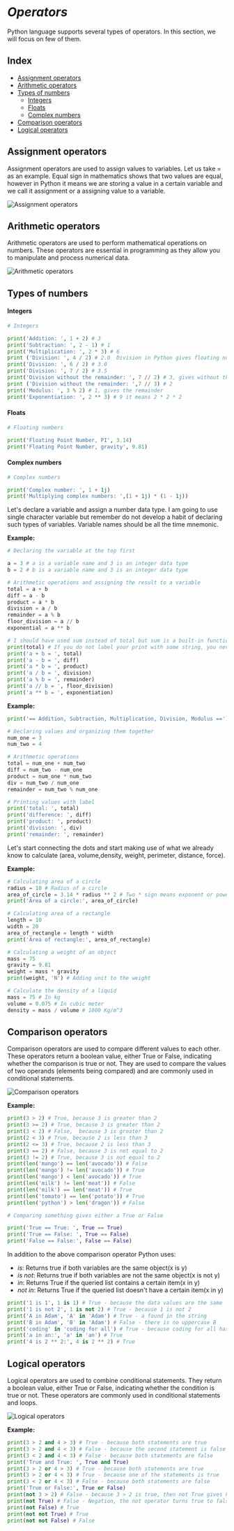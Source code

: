 # _Operators_

Python language supports several types of operators. In this section, we will focus on few of them.

## Index

- [Assignment operators](#assignment-operators)
- [Arithmetic operators](#arithmetic-operators)
- [Types of numbers](#types-of-numbers)
  - [Integers](#integers)
  - [Floats](#floats)
  - [Complex numbers](#complex-numbers)
- [Comparison operators](#comparison-operators)
- [Logical operators](#logical-operators)

## Assignment operators

Assignment operators are used to assign values to variables. Let us take = as an example. Equal sign in mathematics shows that two values are equal, however in Python it means we are storing a value in a certain variable and we call it assignment or a assigning value to a variable.

![Assignment operators](../00_Images/assignment_operators.png)

## Arithmetic operators

Arithmetic operators are used to perform mathematical operations on numbers. These operators are essential in programming as they allow you to manipulate and process numerical data.

![Arithmetic operators](../00_Images/arithmetic_operators.png)

## Types of numbers

#### Integers

```py
# Integers

print('Addition: ', 1 + 2) # 3
print('Subtraction: ', 2 - 1) # 1
print('Multiplication: ', 2 * 3) # 6
print ('Division: ', 4 / 2) # 2.0  Division in Python gives floating number
print('Division: ', 6 / 2) # 3.0
print('Division: ', 7 / 2) # 3.5
print('Division without the remainder: ', 7 // 2) # 3, gives without the floating number or without the remaining
print ('Division without the remainder: ',7 // 3) # 2
print('Modulus: ', 3 % 2) # 1, gives the remainder
print('Exponentiation: ', 2 ** 3) # 9 it means 2 * 2 * 2
```

#### Floats

```py
# Floating numbers

print('Floating Point Number, PI', 3.14)
print('Floating Point Number, gravity', 9.81)
```

#### Complex numbers

```py
# Complex numbers

print('Complex number: ', 1 + 1j)
print('Multiplying complex numbers: ',(1 + 1j) * (1 - 1j))
```

Let's declare a variable and assign a number data type. I am going to use single character variable but remember do not develop a habit of declaring such types of variables. Variable names should be all the time mnemonic.

**Example:**

```python
# Declaring the variable at the top first

a = 3 # a is a variable name and 3 is an integer data type
b = 2 # b is a variable name and 3 is an integer data type

# Arithmetic operations and assigning the result to a variable
total = a + b
diff = a - b
product = a * b
division = a / b
remainder = a % b
floor_division = a // b
exponential = a ** b

# I should have used sum instead of total but sum is a built-in function - try to avoid overriding built-in functions
print(total) # If you do not label your print with some string, you never know where the result is coming from
print('a + b = ', total)
print('a - b = ', diff)
print('a * b = ', product)
print('a / b = ', division)
print('a % b = ', remainder)
print('a // b = ', floor_division)
print('a ** b = ', exponentiation)
```

**Example:**

```py
print('== Addition, Subtraction, Multiplication, Division, Modulus ==')

# Declaring values and organizing them together
num_one = 3
num_two = 4

# Arithmetic operations
total = num_one + num_two
diff = num_two - num_one
product = num_one * num_two
div = num_two / num_one
remainder = num_two % num_one

# Printing values with label
print('total: ', total)
print('difference: ', diff)
print('product: ', product)
print('division: ', div)
print('remainder: ', remainder)
```

Let's start connecting the dots and start making use of what we already know to calculate (area, volume,density, weight, perimeter, distance, force).

**Example:**

```py
# Calculating area of a circle
radius = 10 # Radius of a circle
area_of_circle = 3.14 * radius ** 2 # Two * sign means exponent or power
print('Area of a circle:', area_of_circle)

# Calculating area of a rectangle
length = 10
width = 20
area_of_rectangle = length * width
print('Area of rectangle:', area_of_rectangle)

# Calculating a weight of an object
mass = 75
gravity = 9.81
weight = mass * gravity
print(weight, 'N') # Adding unit to the weight

# Calculate the density of a liquid
mass = 75 # In kg
volume = 0.075 # In cubic meter
density = mass / volume # 1000 Kg/m^3
```

## Comparison operators

Comparison operators are used to compare different values to each other. These operators return a boolean value, either True or False, indicating whether the comparison is true or not. They are used to compare the values of two operands (elements being compared) and are commonly used in conditional statements.

![Comparison operators](../00_Images/comparison_operators.png)

**Example:**

```py
print(3 > 2) # True, because 3 is greater than 2
print(3 >= 2) # True, because 3 is greater than 2
print(3 < 2) # False,  because 3 is greater than 2
print(2 < 3) # True, because 2 is less than 3
print(2 <= 3) # True, because 2 is less than 3
print(3 == 2) # False, because 3 is not equal to 2
print(3 != 2) # True, because 3 is not equal to 2
print(len('mango') == len('avocado')) # False
print(len('mango') != len('avocado')) # True
print(len('mango') < len('avocado')) # True
print(len('milk') != len('meat')) # False
print(len('milk') == len('meat')) # True
print(len('tomato') == len('potato')) # True
print(len('python') > len('dragon')) # False

# Comparing something gives either a True or False

print('True == True: ', True == True)
print('True == False: ', True == False)
print('False == False:', False == False)
```

In addition to the above comparison operator Python uses:

- _is_: Returns true if both variables are the same object(x is y)
- _is not_: Returns true if both variables are not the same object(x is not y)
- _in_: Returns True if the queried list contains a certain item(x in y)
- _not in_: Returns True if the queried list doesn't have a certain item(x in y)

```py
print('1 is 1', 1 is 1) # True - because the data values are the same
print('1 is not 2', 1 is not 2) # True - because 1 is not 2
print('A in Adam', 'A' in 'Adam') # True - a found in the string
print('B in Adam', 'B' in 'Adam') # False - there is no uppercase B
print('coding' in 'coding for all') # True - because coding for all has the word coding
print('a in an:', 'a' in 'an') # True
print('4 is 2 ** 2:', 4 is 2 ** 2) # True
```

## Logical operators

Logical operators are used to combine conditional statements. They return a boolean value, either True or False, indicating whether the condition is true or not. These operators are commonly used in conditional statements and loops.

![Logical operators](../00_Images/logical_operators.png)

**Example:**

```py
print(3 > 2 and 4 > 3) # True - because both statements are true
print(3 > 2 and 4 < 3) # False - because the second statement is false
print(3 < 2 and 4 < 3) # False - because both statements are false
print('True and True: ', True and True)
print(3 > 2 or 4 > 3) # True - because both statements are true
print(3 > 2 or 4 < 3) # True - because one of the statements is true
print(3 < 2 or 4 < 3) # False - because both statements are false
print('True or False:', True or False)
print(not 3 > 2) # False - because 3 > 2 is true, then not True gives False
print(not True) # False - Negation, the not operator turns true to false
print(not False) # True
print(not not True) # True
print(not not False) # False
```
